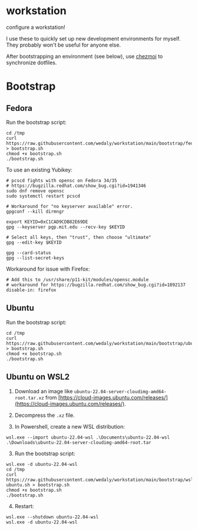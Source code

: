 # workstation
configure a workstation!

I use these to quickly set up new development environments for myself. They probably won't be useful for anyone else.

After bootstrapping an environment (see below), use [chezmoi](https://github.com/twpayne/chezmoi) to synchronize dotfiles.

# Bootstrap

## Fedora

Run the bootstrap script:
```
cd /tmp
curl https://raw.githubusercontent.com/wedaly/workstation/main/bootstrap/fedora.sh > bootstrap.sh
chmod +x bootstrap.sh
./bootstrap.sh
```

To use an existing Yubikey:
```
# pcscd fights with opensc on Fedora 34/35
# https://bugzilla.redhat.com/show_bug.cgi?id=1941346
sudo dnf remove opensc
sudo systemctl restart pcscd

# Workaround for "no keyserver available" error.
gpgconf --kill dirmngr

export KEYID=0xC1CAD9CDB82E69DE
gpg --keyserver pgp.mit.edu --recv-key $KEYID

# Select all keys, then "trust", then choose "ultimate"
gpg --edit-key $KEYID

gpg --card-status
gpg --list-secret-keys
```

Workaround for issue with Firefox:
```
# Add this to /usr/share/p11-kit/modules/opensc.module
# workaround for https://bugzilla.redhat.com/show_bug.cgi?id=1892137
disable-in: firefox
```

## Ubuntu

Run the bootstrap script:
```
cd /tmp
curl https://raw.githubusercontent.com/wedaly/workstation/main/bootstrap/ubuntu.sh > bootstrap.sh
chmod +x bootstrap.sh
./bootstrap.sh
```

## Ubuntu on WSL2

1. Download an image like `ubuntu-22.04-server-cloudimg-amd64-root.tar.xz` from [https://cloud-images.ubuntu.com/releases/](https://cloud-images.ubuntu.com/releases/).

2. Decompress the `.xz` file.

3. In Powershell, create a new WSL distribution:
```
wsl.exe --import ubuntu-22.04-wsl .\Documents\ubuntu-22.04-wsl .\Downloads\ubuntu-22.04-server-cloudimg-amd64-root.tar
```

3. Run the bootstrap script:
```
wsl.exe -d ubuntu-22.04-wsl
cd /tmp
curl https://raw.githubusercontent.com/wedaly/workstation/main/bootstrap/wsl-ubuntu.sh > bootstrap.sh
chmod +x bootstrap.sh
./bootstrap.sh
```

4. Restart:
```
wsl.exe --shutdown ubuntu-22.04-wsl
wsl.exe -d ubuntu-22.04-wsl
```
